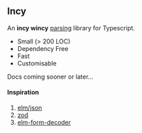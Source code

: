 ## Incy 

An __incy wincy__ [parsing](https://lexi-lambda.github.io/blog/2019/11/05/parse-don-t-validate/) library for Typescript.

- Small (> 200 LOC) 
- Dependency Free
- Fast
- Customisable

Docs coming sooner or later...

#### Inspiration
1. [elm/json](https://github.com/elm/json)
2. [zod](https://github.com/colinhacks/zod)
3. [elm-form-decoder](https://github.com/arowM/elm-form-decoder)


